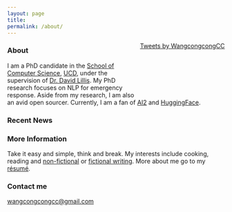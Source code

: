 ```yaml
---
layout: page
title:
permalink: /about/
---
```



<!-- ### Twitter Activity -->
<div style="float: right;">
	<a class="twitter-timeline" data-lang="en" data-width="250" data-height="500" data-theme="light" href="https://twitter.com/WangcongcongCC?ref_src=twsrc%5Etfw">Tweets by WangcongcongCC</a> <script async src="https://platform.twitter.com/widgets.js" charset="utf-8"></script>
	<div style="margin-bottom: 100px"></div>
</div>

### About

I am a PhD candidate in the [School of Computer Science](https://www.cs.ucd.ie/), [UCD](https://www.ucd.ie/), under the supervision of [Dr. David Lillis](https://lill.is/). My PhD research focuses on NLP for emergency response. Aside from my research, I am also an avid open sourcer. Currently, I am a fan of [AI2](https://allenai.org/) and [HuggingFace](https://huggingface.co/).

### Recent News
<!-- ***	13/03/2020: Under Stage Transfer Review - Submit transfer report  -->


### More Information

Take it easy and simple, think and break. My interests include cooking, reading and [non-fictional](https://github.com/wangcongcong123/wangcongcong123.github.io/tree/master/files/non-fictional) or [fictional writing](/files/Fictional_Writing.pdf). More about me go to my [résumé](/files/cv.pdf).

### Contact me

[wangcongcongcc@gmail.com](mailto:wangcongcongcc@gmail.com)

